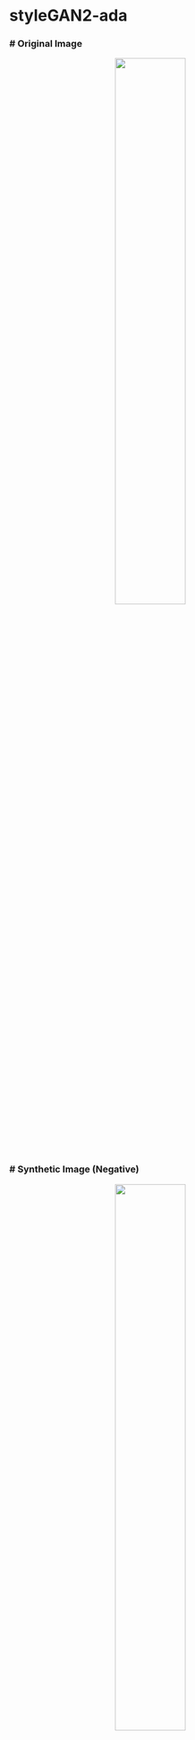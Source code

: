 # styleGAN2-ada

### # Original Image
<p align="center">
    <img src="https://user-images.githubusercontent.com/97432613/156586052-49c1ef92-b107-47ab-a1f5-a0bec37ee6ba.jpg"  width="50%" height="50%"/>
</p>

### # Synthetic Image (Negative)
<p align="center">
    <img src="https://user-images.githubusercontent.com/97432613/156586281-abe08d9c-5400-445b-b861-c7fb03d78924.png"  width="50%" height="50%"/>
</p>

### # Synthetic Image (P1)
<p align="center">
    <img src="https://user-images.githubusercontent.com/97432613/156586304-2a0c501a-0fb4-4632-98f2-1181f6cf5f64.png"  width="50%" height="50%"/>
</p>

### # Synthetic Image (P2)
<p align="center">
    <img src="https://user-images.githubusercontent.com/97432613/156586327-da095b99-d063-4196-9bac-7a0435c5b79c.png"  width="50%" height="50%"/>
</p>

### # Synthetic Image (P3)
<p align="center">
    <img src="https://user-images.githubusercontent.com/97432613/156586344-be5dbf8c-9b6a-476b-85ab-3de8a99f1932.png"  width="50%" height="50%"/>
</p>
